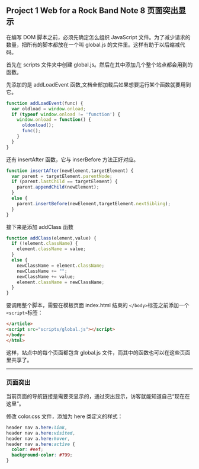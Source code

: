 ## Project 1 Web for a Rock Band Note 8 页面突出显示

在编写 DOM 脚本之前，必须先确定怎么组织 JavaScript 文件。为了减少请求的数量，把所有的脚本都放在一个叫 global.js 的文件里。这样有助于以后缩减代码。

首先在 scripts 文件夹中创建 global.js。然后在其中添加几个整个站点都会用到的函数。

先添加的是 addLoadEvent 函数,文档全部加载后如果想要运行某个函数就要用到它。
```js
function addLoadEvent(func) {
  var oldload = window.onload;
  if (typeof window.onload != 'function') {
    window.onload = function() {
      oldonload();
      func();
    }
  }
}

```

还有 insertAfter 函数，它与 inserBefore 方法正好对应。

```js
function insertAfter(newElement,targetElement) {
  var parent = targetElement.parentNode;
  if (parent.lastChild == targetElement) {
    parent.appendChild(newElement);
  }
  else {
    parent.insertBefore(newElement,targetElement.nextSibling);
  }
}
```

接下来是添加 addClass 函数

```js
function addClass(element,value) {
  if (!element.className) {
    element.className = value; 
  }
  else {
    newClassName = element.className;
    newClassName += "";
    newClassName += value;
    element.className = newClassName; 
  }
}
```

要调用整个脚本，需要在模板页面 index.html 结束的 `</body>`标签之前添加一个 `<script>`标签：

 ```html
</article>
<script src="scripts/global.js"></script>
</body>
</html>
 ```

这样，站点中的每个页面都包含 global.js 文件，而其中的函数也可以在这些页面里共享了。

---

### 页面突出

当前页面的导航链接是需要突显示的，通过突出显示，访客就能知道自己“现在在这里”。

修改 color.css 文件，添加为 here 类定义的样式：

```css
header nav a.here:link,
header nav a.here:visited,
header nav a.here:hover,
header nav a.here:active {
  color: #eef;
  background-color: #799;
}
```

